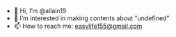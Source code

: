 - 👋 Hi, I’m @allain19
- 👀 I’m interested in making contents about "undefined"
- 📫 How to reach me: easylife155@gmail.com

<!---
allain19/allain19 is a ✨ special ✨ repository because its `README.md` (this file) appears on your GitHub profile.
You can click the Preview link to take a look at your changes.
--->
